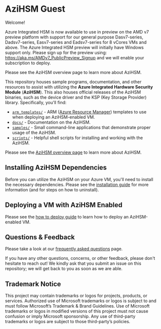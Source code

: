 # AziHSM Guest

Welcome!

Azure Integrated HSM is now available to use in preview on the AMD v7 preview platform with support for our general purpose Dasv7-series, Dadsv7-series, Easv7-series and Eadsv7-series for 8 vCores VMs and above. The Azure Integrated HSM preview will initially have Windows support only.
Please sign up for the preview using: https://aka.ms/AMDv7_PublicPreview_Signup and we will enable your subscription to deploy.
 
Please see the AziHSM overview page to learn more about AziHSM.
 
This repository houses sample programs, documentation, and other resources to assist with utilizing the **Azure Integrated Hardware Security Module** (**AziHSM**).
This also houses official releases of the AziHSM binaries, such as the device driver and the KSP (Key Storage Provider) library.
Specifically, you'll find:

* [`arm_templates/`](./arm_templates/) - ARM ([Azure Resource Manager](https://learn.microsoft.com/en-us/azure/azure-resource-manager/management/overview)) templates to use when deploying an AziHSM-enabled VM.
* [`docs/`](./docs/) - Documentation on the AziHSM.
* [`samples/`](./samples/) - Small command-line applications that demonstrate proper usage of the AziHSM.
* [`scripts/`](./scripts/) - Helpful shell scripts for installing and working with the AziHSM.

Please see the [AziHSM overview page](./docs/Overview.md) to learn more about AziHSM.

## Installing AziHSM Dependencies

Before you can utilize the AziHSM on your Azure VM, you'll need to install the necessary dependencies.
Please see the [installation guide](./docs/Install.md) for more information (and for steps on how to uninstall).

## Deploying a VM with AziHSM Enabled

Please see the [how to deploy guide](./docs/HowToDeploy.md) to learn how to deploy an AziHSM-enabled VM.

## Questions & Feedback

Please take a look at our [frequently asked questions](./docs/FAQ.md) page.

If you have any other questions, concerns, or other feedback, please don't hesitate to reach out!
We kindly ask that you submit an issue on this repository; we will get back to you as soon as we are able.

## Trademark Notice

This project may contain trademarks or logos for projects, products, or services.
Authorized use of Microsoft trademarks or logos is subject to and must follow Microsoft’s Trademark & Brand Guidelines.
Use of Microsoft trademarks or logos in modified versions of this project must not cause confusion or imply Microsoft sponsorship.
Any use of third-party trademarks or logos are subject to those third-party’s policies.

